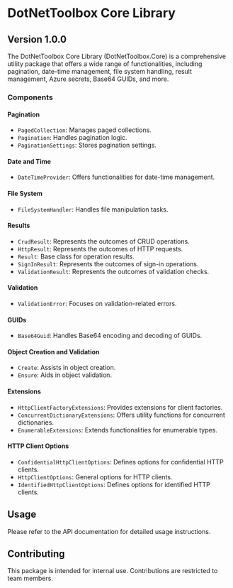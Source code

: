 # DotNetToolbox Core Library

## Version 1.0.0

The DotNetToolbox Core Library (DotNetToolbox.Core) is a comprehensive utility package that offers a wide range of functionalities, including pagination, date-time management, file system handling, result management, Azure secrets, Base64 GUIDs, and more.

### Components

#### Pagination

- `PagedCollection`: Manages paged collections.
- `Pagination`: Handles pagination logic.
- `PaginationSettings`: Stores pagination settings.

#### Date and Time

- `DateTimeProvider`: Offers functionalities for date-time management.

#### File System

- `FileSystemHandler`: Handles file manipulation tasks.

#### Results

- `CrudResult`: Represents the outcomes of CRUD operations.
- `HttpResult`: Represents the outcomes of HTTP requests.
- `Result`: Base class for operation results.
- `SignInResult`: Represents the outcomes of sign-in operations.
- `ValidationResult`: Represents the outcomes of validation checks.

#### Validation

- `ValidationError`: Focuses on validation-related errors.

#### GUIDs

- `Base64Guid`: Handles Base64 encoding and decoding of GUIDs.

#### Object Creation and Validation

- `Create`: Assists in object creation.
- `Ensure`: Aids in object validation.

#### Extensions

- `HttpClientFactoryExtensions`: Provides extensions for client factories.
- `ConcurrentDictionaryExtensions`: Offers utility functions for concurrent dictionaries.
- `EnumerableExtensions`: Extends functionalities for enumerable types.

#### HTTP Client Options

- `ConfidentialHttpClientOptions`: Defines options for confidential HTTP clients.
- `HttpClientOptions`: General options for HTTP clients.
- `IdentifiedHttpClientOptions`: Defines options for identified HTTP clients.

## Usage

Please refer to the API documentation for detailed usage instructions.

## Contributing

This package is intended for internal use. Contributions are restricted to team members.
